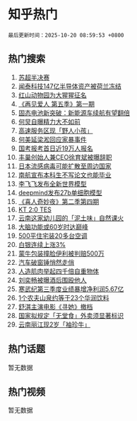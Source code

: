 # 知乎热门

`最后更新时间：2025-10-20 08:59:53 +0800`

## 热门搜索

1. [苏超半决赛](https://www.zhihu.com/search?q=%E8%8B%8F%E8%B6%85%E5%8D%8A%E5%86%B3%E8%B5%9B)
1. [闻泰科技147亿半导体资产被荷兰冻结](https://www.zhihu.com/search?q=%E9%97%BB%E6%B3%B0%E7%A7%91%E6%8A%80147%E4%BA%BF%E5%8D%8A%E5%AF%BC%E4%BD%93%E8%B5%84%E4%BA%A7%E8%A2%AB%E8%8D%B7%E5%85%B0%E5%86%BB%E7%BB%93)
1. [红山动物园为大猩猩征名](https://www.zhihu.com/search?q=%E7%BA%A2%E5%B1%B1%E5%8A%A8%E7%89%A9%E5%9B%AD%E4%B8%BA%E5%A4%A7%E7%8C%A9%E7%8C%A9%E5%BE%81%E5%90%8D)
1. [《再见爱人 第五季》第一期](https://www.zhihu.com/search?q=%E3%80%8A%E5%86%8D%E8%A7%81%E7%88%B1%E4%BA%BA%20%E7%AC%AC%E4%BA%94%E5%AD%A3%E3%80%8B%E7%AC%AC%E4%B8%80%E6%9C%9F)
1. [固态电池新突破：新能源车续航有望翻倍](https://www.zhihu.com/search?q=%E5%9B%BA%E6%80%81%E7%94%B5%E6%B1%A0%E6%96%B0%E7%AA%81%E7%A0%B4%EF%BC%9A%E6%96%B0%E8%83%BD%E6%BA%90%E8%BD%A6%E7%BB%AD%E8%88%AA%E6%9C%89%E6%9C%9B%E7%BF%BB%E5%80%8D)
1. [何炅自曝精力大不如前](https://www.zhihu.com/search?q=%E4%BD%95%E7%82%85%E8%87%AA%E6%9B%9D%E7%B2%BE%E5%8A%9B%E5%A4%A7%E4%B8%8D%E5%A6%82%E5%89%8D)
1. [高速服务区现「野人小孩」](https://www.zhihu.com/search?q=%E9%AB%98%E9%80%9F%E6%9C%8D%E5%8A%A1%E5%8C%BA%E7%8E%B0%E3%80%8C%E9%87%8E%E4%BA%BA%E5%B0%8F%E5%AD%A9%E3%80%8D)
1. [何美延梁淞回应家暴事件](https://www.zhihu.com/search?q=%E4%BD%95%E7%BE%8E%E5%BB%B6%E6%A2%81%E6%B7%9E%E5%9B%9E%E5%BA%94%E5%AE%B6%E6%9A%B4%E4%BA%8B%E4%BB%B6)
1. [国考报考首日近19万人报名](https://www.zhihu.com/search?q=%E5%9B%BD%E8%80%83%E6%8A%A5%E8%80%83%E9%A6%96%E6%97%A5%E8%BF%9119%E4%B8%87%E4%BA%BA%E6%8A%A5%E5%90%8D)
1. [丰巢创始人兼CEO徐育斌被曝辞职](https://www.zhihu.com/search?q=%E4%B8%B0%E5%B7%A2%E5%88%9B%E5%A7%8B%E4%BA%BA%E5%85%BCCEO%E5%BE%90%E8%82%B2%E6%96%8C%E8%A2%AB%E6%9B%9D%E8%BE%9E%E8%81%8C)
1. [日本流感病毒可能扩散至周边国家](https://www.zhihu.com/search?q=%E6%97%A5%E6%9C%AC%E6%B5%81%E6%84%9F%E7%97%85%E6%AF%92%E5%8F%AF%E8%83%BD%E6%89%A9%E6%95%A3%E8%87%B3%E5%91%A8%E8%BE%B9%E5%9B%BD%E5%AE%B6)
1. [南航宣布本科生不写论文也能毕业](https://www.zhihu.com/search?q=%E5%8D%97%E8%88%AA%E5%AE%A3%E5%B8%83%E6%9C%AC%E7%A7%91%E7%94%9F%E4%B8%8D%E5%86%99%E8%AE%BA%E6%96%87%E4%B9%9F%E8%83%BD%E6%AF%95%E4%B8%9A)
1. [李飞飞发布全新世界模型](https://www.zhihu.com/search?q=%E6%9D%8E%E9%A3%9E%E9%A3%9E%E5%8F%91%E5%B8%83%E5%85%A8%E6%96%B0%E4%B8%96%E7%95%8C%E6%A8%A1%E5%9E%8B)
1. [deepmind发布27b单细胞模型](https://www.zhihu.com/search?q=deepmind%E5%8F%91%E5%B8%8327b%E5%8D%95%E7%BB%86%E8%83%9E%E6%A8%A1%E5%9E%8B)
1. [《喜人奇妙夜》第二季第四期](https://www.zhihu.com/search?q=%E3%80%8A%E5%96%9C%E4%BA%BA%E5%A5%87%E5%A6%99%E5%A4%9C%E3%80%8B%E7%AC%AC%E4%BA%8C%E5%AD%A3%E7%AC%AC%E5%9B%9B%E6%9C%9F)
1. [KT 2:0 TES](https://www.zhihu.com/search?q=KT%202%3A0%20TES)
1. [云南这家幼儿园的「泥土味」自然课火](https://www.zhihu.com/search?q=%E4%BA%91%E5%8D%97%E8%BF%99%E5%AE%B6%E5%B9%BC%E5%84%BF%E5%9B%AD%E7%9A%84%E3%80%8C%E6%B3%A5%E5%9C%9F%E5%91%B3%E3%80%8D%E8%87%AA%E7%84%B6%E8%AF%BE%E7%81%AB)
1. [大脑功能或60岁时达巅峰](https://www.zhihu.com/search?q=%E5%A4%A7%E8%84%91%E5%8A%9F%E8%83%BD%E6%88%9660%E5%B2%81%E6%97%B6%E8%BE%BE%E5%B7%85%E5%B3%B0)
1. [500平住宅装20多台空调](https://www.zhihu.com/search?q=500%E5%B9%B3%E4%BD%8F%E5%AE%85%E8%A3%8520%E5%A4%9A%E5%8F%B0%E7%A9%BA%E8%B0%83)
1. [白银连续上涨3%](https://www.zhihu.com/search?q=%E7%99%BD%E9%93%B6%E8%BF%9E%E7%BB%AD%E4%B8%8A%E6%B6%A83%25)
1. [蒙牛包装撞脸伊利被判赔500万](https://www.zhihu.com/search?q=%E8%92%99%E7%89%9B%E5%8C%85%E8%A3%85%E6%92%9E%E8%84%B8%E4%BC%8A%E5%88%A9%E8%A2%AB%E5%88%A4%E8%B5%94500%E4%B8%87)
1. [汽车破窗锤悄然走俏](https://www.zhihu.com/search?q=%E6%B1%BD%E8%BD%A6%E7%A0%B4%E7%AA%97%E9%94%A4%E6%82%84%E7%84%B6%E8%B5%B0%E4%BF%8F)
1. [人造肌肉举起四千倍自重物体](https://www.zhihu.com/search?q=%E4%BA%BA%E9%80%A0%E8%82%8C%E8%82%89%E4%B8%BE%E8%B5%B7%E5%9B%9B%E5%8D%83%E5%80%8D%E8%87%AA%E9%87%8D%E7%89%A9%E4%BD%93)
1. [刘奕畅被曝酒后围殴他人](https://www.zhihu.com/search?q=%E5%88%98%E5%A5%95%E7%95%85%E8%A2%AB%E6%9B%9D%E9%85%92%E5%90%8E%E5%9B%B4%E6%AE%B4%E4%BB%96%E4%BA%BA)
1. [寒武纪第三季度业绩暴增净利润5.67亿](https://www.zhihu.com/search?q=%E5%AF%92%E6%AD%A6%E7%BA%AA%E7%AC%AC%E4%B8%89%E5%AD%A3%E5%BA%A6%E4%B8%9A%E7%BB%A9%E6%9A%B4%E5%A2%9E%E5%87%80%E5%88%A9%E6%B6%A65.67%E4%BA%BF)
1. [1个农夫山泉约等于23个华润饮料](https://www.zhihu.com/search?q=1%E4%B8%AA%E5%86%9C%E5%A4%AB%E5%B1%B1%E6%B3%89%E7%BA%A6%E7%AD%89%E4%BA%8E23%E4%B8%AA%E5%8D%8E%E6%B6%A6%E9%A5%AE%E6%96%99)
1. [舒淇主演电影《寻她》撤档](https://www.zhihu.com/search?q=%E8%88%92%E6%B7%87%E4%B8%BB%E6%BC%94%E7%94%B5%E5%BD%B1%E3%80%8A%E5%AF%BB%E5%A5%B9%E3%80%8B%E6%92%A4%E6%A1%A3)
1. [国家拟规定「无堂食」外卖须显著标识](https://www.zhihu.com/search?q=%E5%9B%BD%E5%AE%B6%E6%8B%9F%E8%A7%84%E5%AE%9A%E3%80%8C%E6%97%A0%E5%A0%82%E9%A3%9F%E3%80%8D%E5%A4%96%E5%8D%96%E9%A1%BB%E6%98%BE%E8%91%97%E6%A0%87%E8%AF%86)
1. [云南丽江现2岁「袖珍牛」](https://www.zhihu.com/search?q=%E4%BA%91%E5%8D%97%E4%B8%BD%E6%B1%9F%E7%8E%B02%E5%B2%81%E3%80%8C%E8%A2%96%E7%8F%8D%E7%89%9B%E3%80%8D)

## 热门话题

暂无数据

## 热门视频

暂无数据
